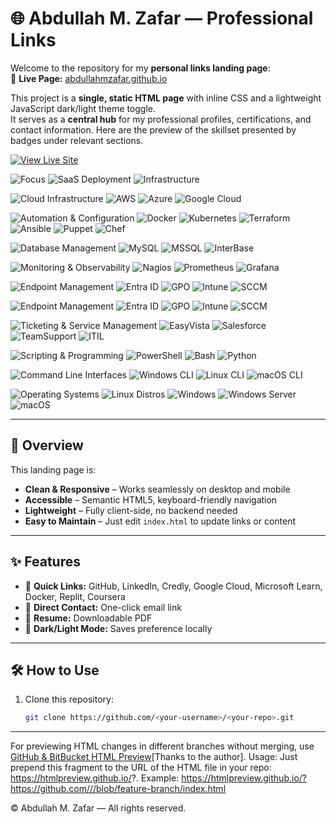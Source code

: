 # 🌐 Abdullah M. Zafar — Professional Links

Welcome to the repository for my **personal links landing page**:  
🔗 **Live Page:** [abdullahmzafar.github.io](https://abdullahmzafar.github.io/)

This project is a **single, static HTML page** with inline CSS and a lightweight JavaScript dark/light theme toggle.  
It serves as a **central hub** for my professional profiles, certifications, and contact information. Here are the preview of the skillset presented by badges under relevant sections.

[![View Live Site](https://img.shields.io/badge/View%20Live%20Site-34A853?style=for-the-badge&logo=githubpages&logoColor=white)](https://abdullahmzafar.github.io/)

![Focus](https://img.shields.io/badge/Focus-EA4335?style=for-the-badge&logo=target&logoColor=white)
![SaaS Deployment](https://img.shields.io/badge/SaaS-Deployment-1E3A8A?style=for-the-badge&logo=cloudsmith&logoColor=white) 
![Infrastructure](https://img.shields.io/badge/Infrastructure-As%20Code-3E8E41?style=for-the-badge&logo=terraform&logoColor=white)

![Cloud Infrastructure](https://img.shields.io/badge/Cloud%20Infrastructure-4285F4?style=for-the-badge&logo=icloud&logoColor=white)
![AWS](https://img.shields.io/badge/AWS-FF9900?style=for-the-badge&logo=amazonaws&logoColor=white)
![Azure](https://img.shields.io/badge/Azure-0089D6?style=for-the-badge&logo=microsoftazure&logoColor=white)
![Google Cloud](https://img.shields.io/badge/GCP-4285F4?style=for-the-badge&logo=googlecloud&logoColor=white)

![Automation & Configuration](https://img.shields.io/badge/Automation%20%26%20Configuration-FBBC05?style=for-the-badge&logo=terraform&logoColor=white)
![Docker](https://img.shields.io/badge/Docker-2396ED?style=for-the-badge&logo=docker&logoColor=white)
![Kubernetes](https://img.shields.io/badge/Kubernetes-326CE5?style=for-the-badge&logo=kubernetes&logoColor=white)
![Terraform](https://img.shields.io/badge/Terraform-7B42BC?style=for-the-badge&logo=terraform&logoColor=white)
![Ansible](https://img.shields.io/badge/Ansible-CC0000?style=for-the-badge&logo=ansible&logoColor=white)
![Puppet](https://img.shields.io/badge/Puppet-FFAE1A?style=for-the-badge&logo=puppet&logoColor=black)
![Chef](https://img.shields.io/badge/Chef-FE7C3F?style=for-the-badge&logo=chef&logoColor=white)

![Database Management](https://img.shields.io/badge/Database%20Management-34A853?style=for-the-badge&logo=databricks&logoColor=white)
![MySQL](https://img.shields.io/badge/MySQL-00618A?style=for-the-badge&logo=mysql&logoColor=white)
![MSSQL](https://img.shields.io/badge/MS%20SQL-CC2927?style=for-the-badge&logo=microsoftsqlserver&logoColor=white)
![InterBase](https://img.shields.io/badge/InterBase-FF6600?style=for-the-badge&logo=database&logoColor=white)

![Monitoring & Observability](https://img.shields.io/badge/Monitoring%20%26%20Observability-4285F4?style=for-the-badge&logo=prometheus&logoColor=white)
![Nagios](https://img.shields.io/badge/Nagios-4B5563?style=for-the-badge&logo=nagios&logoColor=white)
![Prometheus](https://img.shields.io/badge/Prometheus-E6522C?style=for-the-badge&logo=prometheus&logoColor=white)
![Grafana](https://img.shields.io/badge/Grafana-F46800?style=for-the-badge&logo=grafana&logoColor=white)

![Endpoint Management](https://img.shields.io/badge/Endpoint%20Management-34A853?style=for-the-badge&logo=microsoftintune&logoColor=white)
![Entra ID](https://img.shields.io/badge/Entra%20ID-2563EB?style=for-the-badge&logo=microsoftazure&logoColor=white)
![GPO](https://img.shields.io/badge/Group%20Policy-6B7280?style=for-the-badge&logo=windows&logoColor=white)
![Intune](https://img.shields.io/badge/Intune-0078D4?style=for-the-badge&logo=microsoftintune&logoColor=white)
![SCCM](https://img.shields.io/badge/SCCM-0067B8?style=for-the-badge&logo=microsoft&logoColor=white)

![Endpoint Management](https://img.shields.io/badge/Endpoint%20Management-34A853?style=for-the-badge&logo=datadog&logoColor=white)
![Entra ID](https://img.shields.io/badge/Entra%20ID-2563EB?style=for-the-badge&logo=microsoftazure&logoColor=white)
![GPO](https://img.shields.io/badge/GPO-6B7280?style=for-the-badge&logo=windows&logoColor=white)
![Intune](https://img.shields.io/badge/Intune-0078D4?style=for-the-badge&logo=microsoftintune&logoColor=white)
![SCCM](https://img.shields.io/badge/SCCM-0067B8?style=for-the-badge&logo=microsoft&logoColor=white)

![Ticketing & Service Management](https://img.shields.io/badge/Ticketing%20%26%20Service%20Management-FBBC05?style=for-the-badge&logo=salesforce&logoColor=white)
![EasyVista](https://img.shields.io/badge/EasyVista-4F46E5?style=for-the-badge&logo=appstore&logoColor=white)
![Salesforce](https://img.shields.io/badge/Salesforce-00A1E0?style=for-the-badge&logo=salesforce&logoColor=white)
![TeamSupport](https://img.shields.io/badge/TeamSupport-1D4ED8?style=for-the-badge&logo=teamspeak&logoColor=white)
![ITIL](https://img.shields.io/badge/ITIL-9333EA?style=for-the-badge&logo=bookstack&logoColor=white)

![Scripting & Programming](https://img.shields.io/badge/Scripting%20%26%20Programming-34A853?style=for-the-badge&logo=python&logoColor=white)
![PowerShell](https://img.shields.io/badge/PowerShell-2563EB?style=for-the-badge&logo=powershell&logoColor=white)
![Bash](https://img.shields.io/badge/Bash-4EAA25?style=for-the-badge&logo=gnubash&logoColor=white)
![Python](https://img.shields.io/badge/Python-3776AB?style=for-the-badge&logo=python&logoColor=white)

![Command Line Interfaces](https://img.shields.io/badge/Command%20Line%20Interfaces-EA4335?style=for-the-badge&logo=gnometerminal&logoColor=white)
![Windows CLI](https://img.shields.io/badge/Windows%20CLI-0078D6?style=for-the-badge&logo=windows&logoColor=white)
![Linux CLI](https://img.shields.io/badge/Linux%20Shell-FCC624?style=for-the-badge&logo=linux&logoColor=black)
![macOS CLI](https://img.shields.io/badge/macOS%20Terminal-6B7280?style=for-the-badge&logo=apple&logoColor=white)

![Operating Systems](https://img.shields.io/badge/Operating%20Systems-3B82F6?style=for-the-badge&logo=linux&logoColor=white) ![Linux Distros](https://img.shields.io/badge/Linux-RHEL%20%7C%20Ubuntu%20%7C%20CentOS%20%7C%20Fedora-FCC624?style=for-the-badge&logo=linux&logoColor=black) ![Windows](https://img.shields.io/badge/Windows-XP%20%7C%20Vista%20%7C%208%20%7C%2010%20%7C%2011-0078D6?style=for-the-badge&logo=windows&logoColor=white) ![Windows Server](https://img.shields.io/badge/Windows%20Server-2016%20%7C%202019%20%7C%202022-2563EB?style=for-the-badge&logo=windows&logoColor=white) ![macOS](https://img.shields.io/badge/macOS-555555?style=for-the-badge&logo=apple&logoColor=white)

---

## 📖 Overview
This landing page is:
- **Clean & Responsive** – Works seamlessly on desktop and mobile
- **Accessible** – Semantic HTML5, keyboard-friendly navigation
- **Lightweight** – Fully client-side, no backend needed
- **Easy to Maintain** – Just edit `index.html` to update links or content

---

## ✨ Features
- 🔗 **Quick Links:** GitHub, LinkedIn, Credly, Google Cloud, Microsoft Learn, Docker, Replit, Coursera  
- 📧 **Direct Contact:** One-click email link  
- 📄 **Resume:** Downloadable PDF  
- 🌙 **Dark/Light Mode:** Saves preference locally  

---

## 🛠 How to Use
1. Clone this repository:
   ```bash
   git clone https://github.com/<your-username>/<your-repo>.git

---

For previewing HTML changes in different branches without merging, use [GitHub & BitBucket HTML Preview](https://github.com/htmlpreview/htmlpreview.github.com)[Thanks to the author].
Usage:
Just prepend this fragment to the URL of the HTML file in your repo:
https://htmlpreview.github.io/?. 
Example: [https://htmlpreview.github.io/?https://github.com/<your-username>/<your-repo>/blob/feature-branch/index.html](https://htmlpreview.github.io/?https://github.com/abdullahMzafar/abdullahMzafar.github.io/blob/HTML-Preview/index.html)

© Abdullah M. Zafar — All rights reserved.

